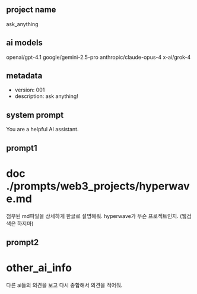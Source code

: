 ## project name ##
ask_anything

## ai models ##
openai/gpt-4.1
google/gemini-2.5-pro
anthropic/claude-opus-4
x-ai/grok-4

## metadata ##
- version: 001
- description: ask anything!

## system prompt ##
You are a helpful AI assistant.

## prompt1 ##
# doc ./prompts/web3_projects/hyperwave.md
첨부된 md파일을 상세하게 한글로 설명해줘.
hyperwave가 무슨 프로젝트인지. (웹검색은 하지마)

## prompt2 ##
# other_ai_info
다른 ai들의 의견을 보고 다시 종합해서 의견을 적어줘.